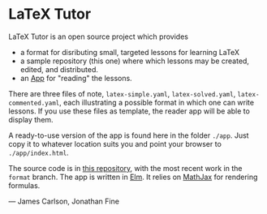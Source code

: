 # LaTeX Tutor

LaTeX Tutor is an open source project which provides 

- a format for disributing small, targeted lessons for learning LaTeX
- a sample repository (this one) where which lessons may be created, edited, 
  and distributed.
- an [App](https://jxxcarlson.github.io/app/latexTutor/index.html) for "reading" the lessons.

There are three files of note, `latex-simple.yaml`, `latex-solved.yaml`, `latex-commented.yaml`, each illustrating a possible format in which one can write lessons.  If you use these files as template, the reader app will be able to display them.

A ready-to-use version of the app is found here in the folder `./app`.  Just copy it to whatever location suits you and point your browser to `./app/index.html`.


The source code is in [this repository](https://github.com/jxxcarlson/latex-game-engine), with the most recent work in the `format` branch. The app is written in [Elm](https://elm-lang.org).  It relies on [MathJax](https://mathjax.org) for rendering formulas.


— James Carlson, Jonathan Fine

